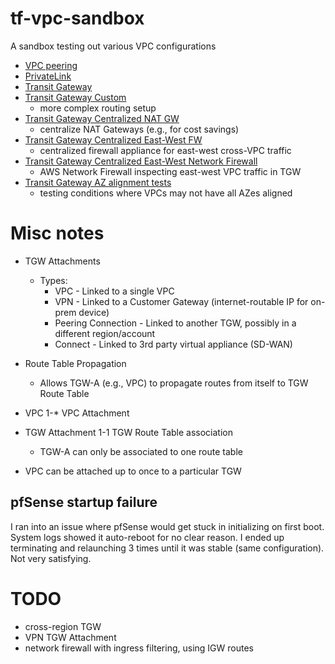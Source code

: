 # tf-vpc-sandbox

A sandbox testing out various VPC configurations

- [VPC peering](vpc-peering)
- [PrivateLink](private-link)
- [Transit Gateway](transit-gateway)
- [Transit Gateway Custom](transit-gateway-custom)
    - more complex routing setup
- [Transit Gateway Centralized NAT GW](transit-gateway-centralized-nat)
  - centralize NAT Gateways (e.g., for cost savings)
- [Transit Gateway Centralized East-West FW](transit-gateway-centralized-east-west-ec2-fw)
  - centralized firewall appliance for east-west cross-VPC traffic
- [Transit Gateway Centralized East-West Network Firewall](transit-gateway-centralized-east-west-net-fw)
  - AWS Network Firewall inspecting east-west VPC traffic in TGW
- [Transit Gateway AZ alignment tests](transit-gateway-az-align)
  - testing conditions where VPCs may not have all AZes aligned
  

# Misc notes


- TGW Attachments
  - Types:
    - VPC - Linked to a single VPC
    - VPN - Linked to a Customer Gateway (internet-routable IP for on-prem device)
    - Peering Connection - Linked to another TGW, possibly in a different region/account
    - Connect - Linked to 3rd party virtual appliance (SD-WAN)
- Route Table Propagation
  - Allows TGW-A (e.g., VPC) to propagate routes from itself to TGW Route Table

- VPC 1-* VPC Attachment
- TGW Attachment 1-1 TGW Route Table association
  - TGW-A can only be associated to one route table
- VPC can be attached up to once to a particular TGW 

## pfSense startup failure

I ran into an issue where pfSense would get stuck in initializing on first boot.
System logs showed it auto-reboot for no clear reason. I ended up terminating
and relaunching 3 times until it was stable (same configuration). Not very
satisfying.

# TODO

- cross-region TGW
- VPN TGW Attachment
- network firewall with ingress filtering, using IGW routes
